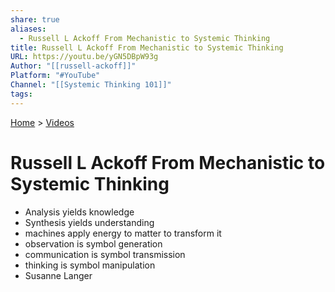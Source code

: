 ```yaml
---  
share: true  
aliases:  
  - Russell L Ackoff From Mechanistic to Systemic Thinking  
title: Russell L Ackoff From Mechanistic to Systemic Thinking  
URL: https://youtu.be/yGN5DBpW93g  
Author: "[[russell-ackoff]]"  
Platform: "#YouTube"  
Channel: "[[Systemic Thinking 101]]"  
tags:   
---  
```

[Home](../index.md) > [Videos](./index.md)  
# Russell L Ackoff From Mechanistic to Systemic Thinking  
- Analysis yields knowledge  
- Synthesis yields understanding  
- machines apply energy to matter to transform it  
- observation is symbol generation  
- communication is symbol transmission  
- thinking is symbol manipulation  
- Susanne Langer  
